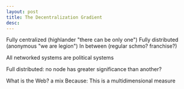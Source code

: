 ```yaml
---
layout: post
title: The Decentralization Gradient
desc: 
---
```



Fully centralized (highlander "there can be only one")
Fully distributed (anonymous "we are legion")
In between (regular schmo? franchise?)

All networked systems are political systems

Full distributed: no node has greater significance than another?

What is the Web? a mix
Because: This is a multidimensional measure